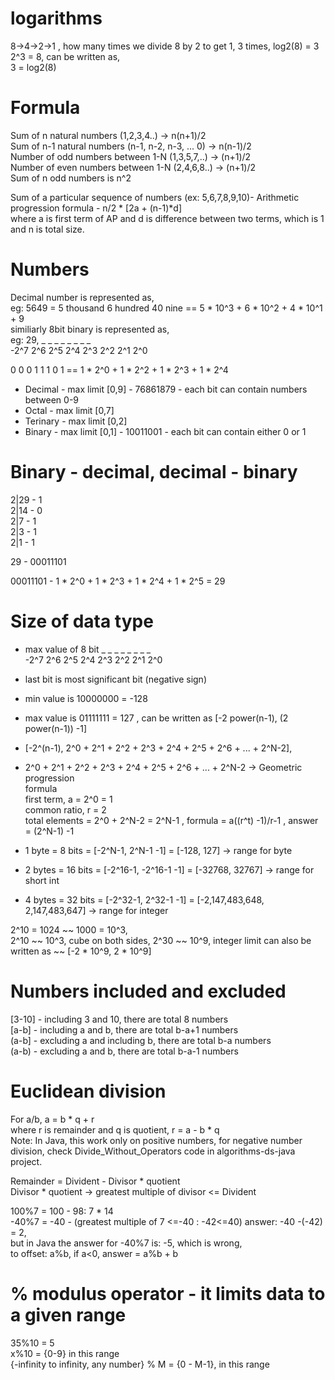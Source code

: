 # logarithms  
 8->4->2->1 , how many times we divide 8 by 2 to get 1, 3 times, log2(8) = 3  
 2^3 = 8, can be written as,  
 3 = log2(8)  

# Formula  
Sum of n natural numbers (1,2,3,4..) -> n(n+1)/2   
Sum of n-1 natural numbers (n-1, n-2, n-3, ... 0) -> n(n-1)/2  
Number of odd numbers between 1-N (1,3,5,7,..) -> (n+1)/2  
Number of even numbers between 1-N (2,4,6,8..) -> (n+1)/2  
Sum of n odd numbers is n^2  

Sum of a particular sequence of numbers (ex: 5,6,7,8,9,10)- Arithmetic progression formula - n/2 * [2a + (n-1)*d]   
where a is first term of AP and d is difference between two terms, which is 1 and n is total size.

# Numbers  
Decimal number is represented as,   
eg: 5649 = 5 thousand 6 hundred 40 nine  == 5 * 10^3 + 6 * 10^2 + 4 * 10^1 + 9  
similiarly 8bit binary is represented as,  
eg: 29,   _    _    _    _    _    _    _    _    
-2^7  2^6  2^5  2^4  2^3  2^2  2^1  2^0
      
0 0 0 1 1 1 0 1 == 1 * 2^0 + 1 * 2^2 + 1 * 2^3 + 1 * 2^4  

- Decimal - max limit [0,9] - 76861879 - each bit can contain numbers between 0-9
- Octal - max limit [0,7]
- Terinary - max limit [0,2]
- Binary - max limit [0,1] - 10011001 - each bit can contain either 0 or 1  

# Binary - decimal, decimal - binary

2|29 - 1    
2|14 - 0    
2|7  - 1  
2|3  - 1  
2|1  - 1    

29 - 00011101  

00011101 - 1 * 2^0 + 1 * 2^3 + 1 * 2^4 + 1 * 2^5 = 29   

# Size of data type
- max value of 8 bit  _    _    _    _    _    _    _    _  
                    -2^7  2^6  2^5  2^4  2^3  2^2  2^1  2^0
- last bit is most
  significant bit (negative sign)
- min value is 10000000 = -128
- max value is 01111111 = 127 , can be written as [-2 power(n-1), (2 power(n-1)) -1]
- [-2^(n-1), 2^0 + 2^1 + 2^2 + 2^3 + 2^4 + 2^5 + 2^6 + ... + 2^N-2],    
- 2^0 + 2^1 + 2^2 + 2^3 + 2^4 + 2^5 + 2^6 + ... + 2^N-2 -> Geometric progression  
formula  
first term, a = 2^0 = 1  
common ratio, r = 2  
total elements = 2^0 + 2^N-2 = 2^N-1 , formula = a((r^t) -1)/r-1 , answer = (2^N-1) -1  

- 1 byte  = 8 bits  = [-2^N-1, 2^N-1 -1]    = [-128, 127] -> range for byte
- 2 bytes = 16 bits = [-2^16-1, -2^16-1 -1] = [-32768, 32767] -> range for short int  
- 4 bytes = 32 bits = [-2^32-1, 2^32-1 -1]  = [-2,147,483,648, 2,147,483,647] -> range for integer

2^10 = 1024 ~~ 1000 = 10^3,  
2^10 ~~ 10^3, cube on both sides, 2^30 ~~ 10^9, integer limit can also be written as ~~ [-2 * 10^9, 2 * 10^9]

# Numbers included and excluded
[3-10] - including 3 and 10, there are total 8 numbers  
[a-b]  - including a and b, there are total b-a+1 numbers  
(a-b]  - excluding a and including b, there are total b-a numbers  
(a-b)  - excluding a and b, there are total b-a-1 numbers

# Euclidean division    
For a/b, a = b * q + r  
where r is remainder and q is quotient, r = a - b * q  
Note: In Java, this work only on positive numbers, for negative number division, check Divide_Without_Operators code in algorithms-ds-java project.  

Remainder = Divident - Divisor * quotient  
Divisor * quotient -> greatest multiple of divisor <= Divident  

100%7 = 100 - 98: 7 * 14  
-40%7 = -40 - (greatest multiple of 7 <=-40 : -42<=40) answer: -40 -(-42) = 2,   
but in Java the answer for -40%7 is: -5, which is wrong,     
to offset: a%b, if a<0, answer = a%b + b

# % modulus operator - it limits data to a given range  
35%10 = 5  
x%10 = {0-9} in this range  
{-infinity to infinity, any number} % M = {0 - M-1}, in this range  



